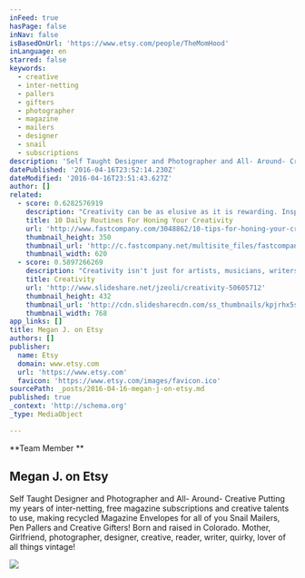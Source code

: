 ```yaml
---
inFeed: true
hasPage: false
inNav: false
isBasedOnUrl: 'https://www.etsy.com/people/TheMomHood'
inLanguage: en
starred: false
keywords:
  - creative
  - inter-netting
  - pallers
  - gifters
  - photographer
  - magazine
  - mailers
  - designer
  - snail
  - subscriptions
description: 'Self Taught Designer and Photographer and All- Around- Creative Putting my years of inter-netting, free magazine subscriptions and creative talents to use, making recycled Magazine Envelopes for all of you Snail Mailers, Pen Pallers and Creative Gifters! Born and raised in Colorado. Mother, Girlfriend, photographer, designer, creative, reader, writer, quirky, lover of all things vintage!'
datePublished: '2016-04-16T23:52:14.230Z'
dateModified: '2016-04-16T23:51:43.627Z'
author: []
related:
  - score: 0.6282576919
    description: "Creativity can be as elusive as it is rewarding. Inspiration usually lies just beyond the intellect's reach, sparking our best work and sneaking away when we need it most-right before that big deadline. Our daily routines can either nurture or hold back our creativity."
    title: 10 Daily Routines For Honing Your Creativity
    url: 'http://www.fastcompany.com/3048862/10-tips-for-honing-your-creativity-every-day'
    thumbnail_height: 350
    thumbnail_url: 'http://c.fastcompany.net/multisite_files/fastcompany/imagecache/620x350/poster/2015/07/3048862-poster-p-1-try-these-daily-routines-to-become-a-more-creative-person.jpg'
    thumbnail_width: 620
  - score: 0.5897266269
    description: "Creativity isn't just for artists, musicians, writers, and designers. We all have the ability to be excellent creative thinkers. - https://www.milestechnologi..."
    title: Creativity
    url: 'http://www.slideshare.net/jzeoli/creativity-50605712'
    thumbnail_height: 432
    thumbnail_url: 'http://cdn.slidesharecdn.com/ss_thumbnails/kpjrhx5stgaqoaesnh7r-signature-3f945d39ba23dd9cfcfd3fee5874bd5293c55aa2180b30512d3379a1f65479ee-poli-150716175148-lva1-app6892-thumbnail-4.jpg?cb=1438021298'
    thumbnail_width: 768
app_links: []
title: Megan J. on Etsy
authors: []
publisher:
  name: Etsy
  domain: www.etsy.com
  url: 'https://www.etsy.com'
  favicon: 'https://www.etsy.com/images/favicon.ico'
sourcePath: _posts/2016-04-16-megan-j-on-etsy.md
published: true
_context: 'http://schema.org'
_type: MediaObject

---
```

**Team Member **

<article style=""><h1>Megan J. on Etsy</h1><p>Self Taught Designer and Photographer and All- Around- Creative Putting my years of inter-netting, free magazine subscriptions and creative talents to use, making recycled Magazine Envelopes for all of you Snail Mailers, Pen Pallers and Creative Gifters! Born and raised in Colorado. Mother, Girlfriend, photographer, designer, creative, reader, writer, quirky, lover of all things vintage!</p><img src="https://img1.etsystatic.com/130/0/72538794/iusa_75x75.39841099_mqvb.jpg" /></article>
